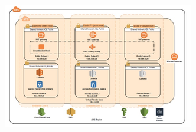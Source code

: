 ![alt text](https://github.com/aws-samples/amazon-isv-plug-n-play/blob/main/ISVPnPRefArch.jpg?raw=true)


